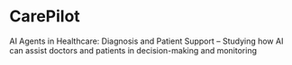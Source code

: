# CarePilot
AI Agents in Healthcare: Diagnosis and Patient Support – Studying how AI can assist doctors and patients in decision-making and monitoring
